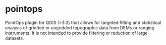 # pointops
PointOps plugin for QGIS (>3.0) that allows for targeted fitting and statistical analysis of gridded or ungridded topographic data from DEMs or ranging instruments. 
It is not intended to provide filtering or reduction of large datasets.
